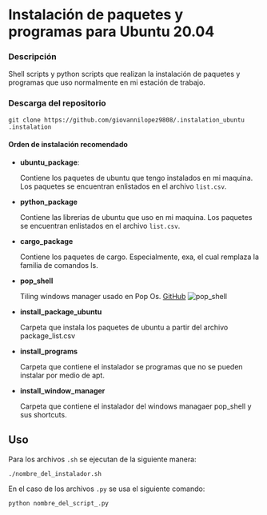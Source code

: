 # Instalación de paquetes y programas para Ubuntu 20.04

### Descripción

Shell scripts y python scripts que realizan la instalación de paquetes y programas que uso normalmente en mi estación de trabajo.

### Descarga del repositorio

```console
git clone https://github.com/giovannilopez9808/.instalation_ubuntu .instalation
```

#### Orden de instalación recomendado

- **ubuntu_package**:

  Contiene los paquetes de ubuntu que tengo instalados en mi maquina. Los paquetes se encuentran enlistados en el archivo `list.csv`.

- **python_package**

  Contiene las librerias de ubuntu que uso en mi maquina. Los paquetes se encuentran enlistados en el archivo `list.csv`.

- **cargo_package**

  Contiene los paquetes de cargo. Especialmente, exa, el cual remplaza la familia de comandos ls.

- **pop_shell**

  Tiling windows manager usado en Pop Os. [GitHub](https://github.com/pop-os/shell)
  ![pop_shell](https://raw.githubusercontent.com/pop-os/shell/master/screenshot.webp)

- **install_package_ubuntu**

  Carpeta que instala los paquetes de ubuntu a partir del archivo package_list.csv

- **install_programs**

  Carpeta que contiene el instalador se programas que no se pueden instalar por medio de apt.

- **install_window_manager**

  Carpeta que contiene el instalador del windows managaer pop_shell y sus shortcuts.

## Uso

Para los archivos `.sh` se ejecutan de la siguiente manera:

```console
./nombre_del_instalador.sh
```

En el caso de los archivos `.py` se usa el siguiente comando:

```console
python nombre_del_script_.py
```
